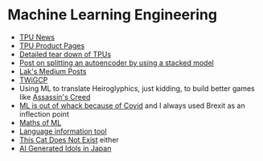 # Machine Learning Engineering

- [TPU News](https://venturebeat.com/2019/05/07/google-cloud-makes-1000-tpu-chip-pods-available-in-public-beta/)
- [TPU Product Pages](https://cloud.google.com/tpu)
- [Detailed tear down of TPUs](https://www.nextplatform.com/2018/05/10/tearing-apart-googles-tpu-3-0-ai-coprocessor/)
- [Post on splitting an autoencoder by using a stacked model](https://stackoverflow.com/questions/48603328/how-do-i-split-an-convolutional-autoencoder)
- [Lak's Medium Posts](https://medium.com/@lakshmanok)
- [TWiGCP](https://medium.com/google-cloud/weekly/home)
- Using ML to translate Heiroglyphics, just kidding, to build better games like [Assassin's Creed](https://cloud.google.com/customers/ubisoft)
- [ML is out of whack because of Covid](https://www.theregister.com/2020/06/23/covid19_pandemic_means_data_from/) and I always used Brexit as an inflection point
- [Maths of ML](https://towardsdatascience.com/the-roadmap-of-mathematics-for-deep-learning-357b3db8569b)
- [Language information tool](https://syncedreview.com/2020/08/17/google-introduces-nlp-model-understanding-tool/)
- [This Cat Does Not Exist](https://thiscatdoesnotexist.com/) either 
- [AI Generated Idols in Japan](https://gene-aidols.io/)
